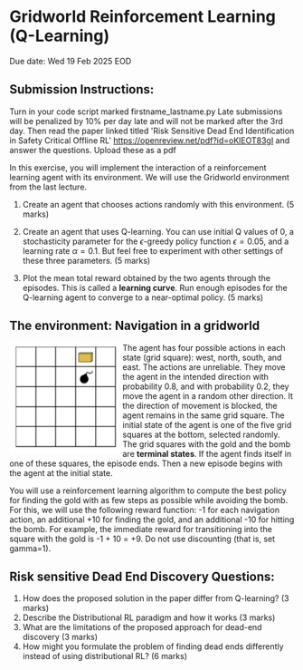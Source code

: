 # Gridworld Reinforcement Learning (Q-Learning)

Due date: Wed 19 Feb 2025 EOD

Submission Instructions:
--------
Turn in your code script marked firstname_lastname.py
Late submissions will be penalized by 10\% per day late and will not be marked after the 3rd day. Then read the paper linked titled 'Risk Sensitive Dead End Identification in Safety Critical Offline RL' https://openreview.net/pdf?id=oKlEOT83gI and answer the questions. Upload these as a pdf 


In this exercise, you will implement the interaction of a reinforcement learning agent with its environment. We will use the Gridworld environment from the last lecture. 

1. Create an agent that chooses actions randomly with this environment. (5 marks)

2. Create an agent that uses Q-learning. You can use initial Q values of 0, a stochasticity parameter for the $\epsilon$-greedy policy function $\epsilon=0.05$, and a learning rate $\alpha = 0.1$. But feel free to experiment with other settings of these three parameters. (5 marks)

3. Plot the mean total reward obtained by the two agents through the episodes. This is called a **learning curve**. Run enough episodes for the Q-learning agent to converge to a near-optimal policy. (5 marks)


## The environment: Navigation in a gridworld

<img src="/Screenshot 2025-02-12 at 11.54.13.png" style="width: 200px;" align="left"/>

The agent has four possible actions in each state (grid square): west, north, south, and east. The actions are unreliable. They move the agent in the intended direction with probability 0.8, and with probability 0.2, they move the agent in a random other direction. It the direction of movement is blocked, the agent remains in the same grid square. The initial state of the agent is one of the five grid squares at the bottom, selected randomly. The grid squares with the gold and the bomb are **terminal states**. If the agent finds itself in one of these squares, the episode ends. Then a new episode begins with the agent at the initial state.

You will use a reinforcement learning algorithm to compute the best policy for finding the gold with as few steps as possible while avoiding the bomb. For this, we will use the following reward function: -1 for each navigation action, an additional +10 for finding the gold, and an additional -10 for hitting the bomb. For example, the immediate reward for transitioning into the square with the gold is -1 + 10 = +9. Do not use discounting (that is, set gamma=1).

Risk sensitive Dead End Discovery Questions:
-----------------
1) How does the proposed solution in the paper differ from Q-learning? (3 marks)
2) Describe the Distributional RL paradigm and how it works (3 marks)
3) What are the limitations of the proposed approach for dead-end discovery (3 marks)
4) How might you formulate the problem of finding dead ends differently instead of using distributional RL? (6 marks)
